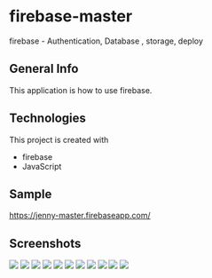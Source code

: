 # firebase-master
firebase - Authentication, Database ,  storage, deploy

## General Info
This application is how to use firebase.

## Technologies
This project is created with
* firebase
* JavaScript
## Sample 
https://jenny-master.firebaseapp.com/

## Screenshots
<img src="https://user-images.githubusercontent.com/48890162/85970328-3004a600-b998-11ea-90b6-ab0f188ba429.png">
<img src="https://user-images.githubusercontent.com/48890162/85970340-3abf3b00-b998-11ea-83ae-c507e155395e.png">
<img src="https://user-images.githubusercontent.com/48890162/85970342-3bf06800-b998-11ea-8c29-60d9e7e65703.png">
<img src="https://user-images.githubusercontent.com/48890162/85970344-3dba2b80-b998-11ea-9f18-259d4c47a095.png">
<img src="https://user-images.githubusercontent.com/48890162/85970347-3eeb5880-b998-11ea-86c6-c2bf1b29ff13.png">
<img src="https://user-images.githubusercontent.com/48890162/85970351-401c8580-b998-11ea-9cb9-62a3aa5c8dad.png">
<img src="https://user-images.githubusercontent.com/48890162/85970354-414db280-b998-11ea-8da8-162968c18640.png">
<img src="https://user-images.githubusercontent.com/48890162/85970355-43b00c80-b998-11ea-8226-d46a7d2ed8f5.png">
<img src="https://user-images.githubusercontent.com/48890162/85970359-4579d000-b998-11ea-843b-bb140712047f.png">
<img src="https://user-images.githubusercontent.com/48890162/85970360-47dc2a00-b998-11ea-9765-9c467ea92f95.png">
<img src="https://user-images.githubusercontent.com/48890162/85970366-49a5ed80-b998-11ea-833f-65d2b56145c5.png">

